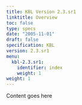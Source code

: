 ```yaml
---
title: KBL Version 2.3.sr1
linktitle: Overview
toc: false
type: specs
date: "2005-11-01"
draft: false
specification: KBL
version: 2.3.sr1
menu:
  kbl-2.3.sr1:
    identifier: index    
    weight: 1
weight: 1
---
```

Content goes here